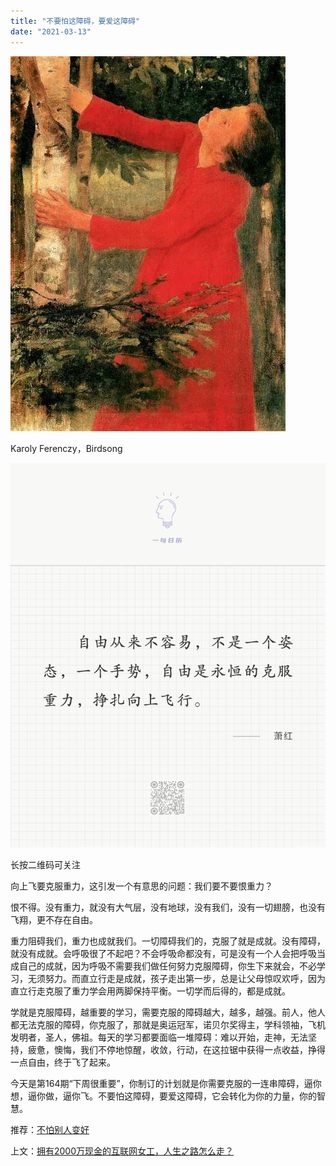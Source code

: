 ```yaml
---
title: "不要怕这障碍，要爱这障碍"
date: "2021-03-13"
---
```


![连岳文章](images/连岳文章picture-15.jpg)

Karoly Ferenczy，Birdsong

  

![连岳文章](images/连岳文章picture-16.jpg)

长按二维码可关注

  

向上飞要克服重力，这引发一个有意思的问题：我们要不要恨重力？

  

恨不得。没有重力，就没有大气层，没有地球，没有我们，没有一切翅膀，也没有飞翔，更不存在自由。

  

重力阻碍我们，重力也成就我们。一切障碍我们的，克服了就是成就。没有障碍，就没有成就。会呼吸很了不起吧？不会呼吸命都没有，可是没有一个人会把呼吸当成自己的成就，因为呼吸不需要我们做任何努力克服障碍，你生下来就会，不必学习，无须努力。而直立行走是成就，孩子走出第一步，总是让父母惊叹欢呼，因为直立行走克服了重力学会用两脚保持平衡。一切学而后得的，都是成就。

  

学就是克服障碍，越重要的学习，需要克服的障碍越大，越多，越强。前人，他人都无法克服的障碍，你克服了，那就是奥运冠军，诺贝尔奖得主，学科领袖，飞机发明者，圣人，佛祖。每天的学习都要面临一堆障碍：难以开始，走神，无法坚持，疲惫，懊悔，我们不停地惊醒，收敛，行动，在这拉锯中获得一点收益，挣得一点自由，终于飞了起来。

  

今天是第164期“下周很重要”，你制订的计划就是你需要克服的一连串障碍，逼你想，逼你做，逼你飞。不要怕这障碍，要爱这障碍，它会转化为你的力量，你的智慧。

  

推荐：[不怕别人变好](http://mp.weixin.qq.com/s?__biz=MjM5NDU0Mjk2MQ==&mid=2651628353&idx=1&sn=40f179914c910d3d049f9082451fb0ea&chksm=bd7e275f8a09ae49529fddce7be8064976515f4d88054681bf8407ec4b7feee3af6ffb3a3441&scene=21#wechat_redirect)  

上文：[拥有2000万现金的互联网女工，人生之路怎么走？](http://mp.weixin.qq.com/s?__biz=MjM5NDU0Mjk2MQ==&mid=2651689353&idx=1&sn=37f51dc9f4430a449ac2bac062869871&chksm=bd7f15978a089c81878eb3c4f6e9a851cbc8a0323796c0d50bb448d49ef3ec3ed51996468edc&scene=21#wechat_redirect)
